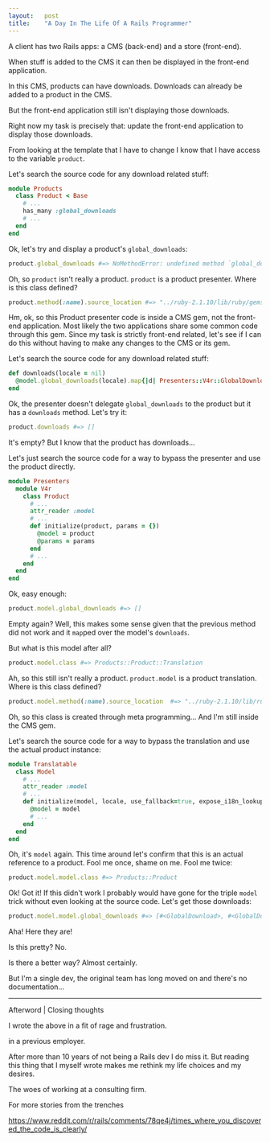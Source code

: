 ```yaml
---
layout:   post
title:    "A Day In The Life Of A Rails Programmer"
---
```

A client has two Rails apps: a CMS (back-end) and a store (front-end).

When stuff is added to the CMS it can then be displayed in the front-end application.

In this CMS, products can have downloads. Downloads can already be added to a product in the CMS.

But the front-end application still isn't displaying those downloads.

Right now my task is precisely that: update the front-end application to display those downloads.

From looking at the template that I have to change I know that I have access to the variable `product`.

Let's search the source code for any download related stuff:

```ruby
module Products
  class Product < Base
    # ...
    has_many :global_downloads
    # ...
  end
end
```

Ok, let's try and display a product's `global_downloads`:

```ruby
product.global_downloads #=> NoMethodError: undefined method `global_downloads' for #<Presenters::V4r::Product:0x007fbd06eb5288>
```

Oh, so `product` isn't really a product. `product` is a product presenter. Where is this class defined?

```ruby
product.method(:name).source_location #=> "../ruby-2.1.10/lib/ruby/gems/2.1.0/bundler/gems/company-cms-abc9c0392d11/common/app/models/presenters/v4r/product.rb"
```

Hm, ok, so this Product presenter code is inside a CMS gem, not the front-end application. Most likely the two applications share some common code through this gem. Since my task is strictly front-end related, let's see if I can do this without having to make any changes to the CMS or its gem.

Let's search the source code for any download related stuff:

```ruby
def downloads(locale = nil)
  @model.global_downloads(locale).map{|d| Presenters::V4r::GlobalDownload.new(d) }
end
```

Ok, the presenter doesn't delegate `global_downloads` to the product but it has a `downloads` method. Let's try it:

```ruby
product.downloads #=> []
```

It's empty? But I know that the product has downloads...

Let's just search the source code for a way to bypass the presenter and use the product directly.

```ruby
module Presenters
  module V4r
    class Product
      # ...
      attr_reader :model
      # ...
      def initialize(product, params = {})
        @model = product
        @params = params
      end
      # ...
    end
  end
end
```

Ok, easy enough:

```ruby
product.model.global_downloads #=> []
```

Empty again? Well, this makes some sense given that the previous method did not work and it `map`ped over the model's `downloads`.

But what is this model after all?

```ruby
product.model.class #=> Products::Product::Translation
```

Ah, so this still isn't really a product. `product.model` is a product translation. Where is this class defined?

```ruby
product.model.method(:name).source_location  #=> "../ruby-2.1.10/lib/ruby/gems/2.1.0/bundler/gems/company-cms-abc9c0392d11/common/lib/translatable/model.rb"
```

Oh, so this class is created through meta programming... And I'm still inside the CMS gem.

Let's search the source code for a way to bypass the translation and use the actual product instance:

```ruby
module Translatable
  class Model
    # ...
    attr_reader :model
    # ...
    def initialize(model, locale, use_fallback=true, expose_i18n_lookup=false)
      @model = model
      # ...
    end
  end
end
```

Oh, it's `model` again. This time around let's confirm that this is an actual reference to a product. Fool me once, shame on me. Fool me twice:

```ruby
product.model.model.class #=> Products::Product
```

Ok! Got it! If this didn't work I probably would have gone for the triple `model` trick without even looking at the source code. Let's get those downloads:

```ruby
product.model.model.global_downloads #=> [#<GlobalDownload>, #<GlobalDownload>, #<GlobalDownload>]
```

Aha! Here they are!

Is this pretty? No.

Is there a better way? Almost certainly.

But I'm a single dev, the original team has long moved on and there's no documentation...

---

Afterword | Closing thoughts

I wrote the above in a fit of rage and frustration.

in a previous employer.

After more than 10 years of not being a Rails dev I do miss it. But reading this thing that I myself wrote makes me rethink my life choices and my desires.

The woes of working at a consulting firm.

For more stories from the trenches

https://www.reddit.com/r/rails/comments/78qe4j/times_where_you_discovered_the_code_is_clearly/
